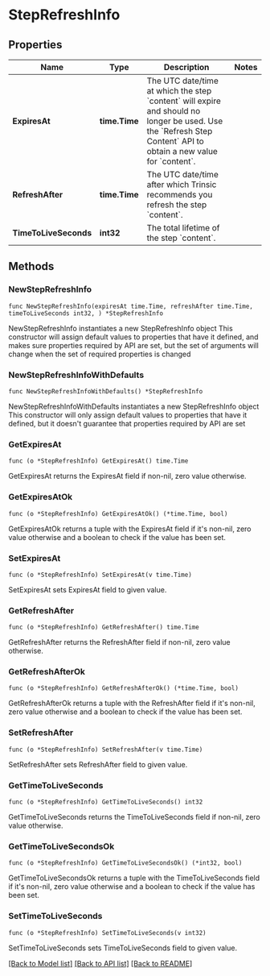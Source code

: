 # StepRefreshInfo

## Properties

Name | Type | Description | Notes
------------ | ------------- | ------------- | -------------
**ExpiresAt** | **time.Time** | The UTC date/time at which the step &#x60;content&#x60; will expire and should no longer be used.              Use the &#x60;Refresh Step Content&#x60; API to obtain a new value for &#x60;content&#x60;. | 
**RefreshAfter** | **time.Time** | The UTC date/time after which Trinsic recommends you refresh the step &#x60;content&#x60;. | 
**TimeToLiveSeconds** | **int32** | The total lifetime of the step &#x60;content&#x60;. | 

## Methods

### NewStepRefreshInfo

`func NewStepRefreshInfo(expiresAt time.Time, refreshAfter time.Time, timeToLiveSeconds int32, ) *StepRefreshInfo`

NewStepRefreshInfo instantiates a new StepRefreshInfo object
This constructor will assign default values to properties that have it defined,
and makes sure properties required by API are set, but the set of arguments
will change when the set of required properties is changed

### NewStepRefreshInfoWithDefaults

`func NewStepRefreshInfoWithDefaults() *StepRefreshInfo`

NewStepRefreshInfoWithDefaults instantiates a new StepRefreshInfo object
This constructor will only assign default values to properties that have it defined,
but it doesn't guarantee that properties required by API are set

### GetExpiresAt

`func (o *StepRefreshInfo) GetExpiresAt() time.Time`

GetExpiresAt returns the ExpiresAt field if non-nil, zero value otherwise.

### GetExpiresAtOk

`func (o *StepRefreshInfo) GetExpiresAtOk() (*time.Time, bool)`

GetExpiresAtOk returns a tuple with the ExpiresAt field if it's non-nil, zero value otherwise
and a boolean to check if the value has been set.

### SetExpiresAt

`func (o *StepRefreshInfo) SetExpiresAt(v time.Time)`

SetExpiresAt sets ExpiresAt field to given value.


### GetRefreshAfter

`func (o *StepRefreshInfo) GetRefreshAfter() time.Time`

GetRefreshAfter returns the RefreshAfter field if non-nil, zero value otherwise.

### GetRefreshAfterOk

`func (o *StepRefreshInfo) GetRefreshAfterOk() (*time.Time, bool)`

GetRefreshAfterOk returns a tuple with the RefreshAfter field if it's non-nil, zero value otherwise
and a boolean to check if the value has been set.

### SetRefreshAfter

`func (o *StepRefreshInfo) SetRefreshAfter(v time.Time)`

SetRefreshAfter sets RefreshAfter field to given value.


### GetTimeToLiveSeconds

`func (o *StepRefreshInfo) GetTimeToLiveSeconds() int32`

GetTimeToLiveSeconds returns the TimeToLiveSeconds field if non-nil, zero value otherwise.

### GetTimeToLiveSecondsOk

`func (o *StepRefreshInfo) GetTimeToLiveSecondsOk() (*int32, bool)`

GetTimeToLiveSecondsOk returns a tuple with the TimeToLiveSeconds field if it's non-nil, zero value otherwise
and a boolean to check if the value has been set.

### SetTimeToLiveSeconds

`func (o *StepRefreshInfo) SetTimeToLiveSeconds(v int32)`

SetTimeToLiveSeconds sets TimeToLiveSeconds field to given value.



[[Back to Model list]](../README.md#documentation-for-models) [[Back to API list]](../README.md#documentation-for-api-endpoints) [[Back to README]](../README.md)



